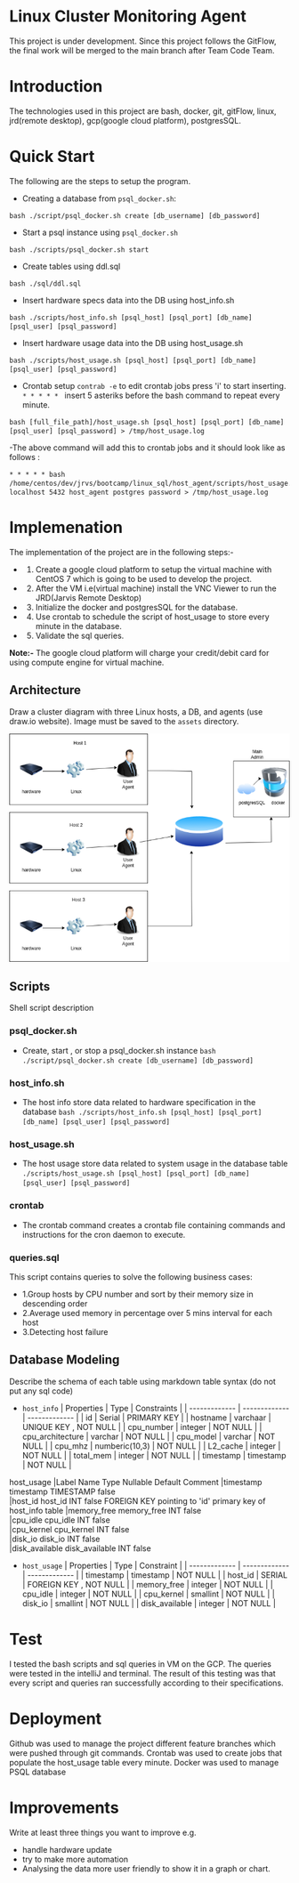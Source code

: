 # Linux Cluster Monitoring Agent
This project is under development. Since this project follows the GitFlow, the final work will be merged to the main branch after Team Code Team.

# Introduction


The technologies used in this project are bash, docker, git, gitFlow, linux, jrd(remote desktop), gcp(google cloud platform), postgresSQL.
# Quick Start
The following are the steps to setup the program.
- Creating a database from `psql_docker.sh`:
```
bash ./script/psql_docker.sh create [db_username] [db_password]
```
- Start a psql instance using `psql_docker.sh`
``` 
bash ./scripts/psql_docker.sh start 
```
- Create tables using ddl.sql
``` 
bash ./sql/ddl.sql 
```
- Insert hardware specs data into the DB using host_info.sh
``` 
bash ./scripts/host_info.sh [psql_host] [psql_port] [db_name] [psql_user] [psql_password] 
```
- Insert hardware usage data into the DB using host_usage.sh
``` 
bash ./scripts/host_usage.sh [psql_host] [psql_port] [db_name] [psql_user] [psql_password] 
```
- Crontab setup
` contrab -e ` to edit crontab jobs
press 'i' to start inserting.
`* * * * * ` insert 5 asteriks before the bash command to repeat every minute.
``` 
bash [full_file_path]/host_usage.sh [psql_host] [psql_port] [db_name] [psql_user] [psql_password] > /tmp/host_usage.log
```
-The above command will add this to crontab jobs and it should look like as follows :
``` 
* * * * * bash /home/centos/dev/jrvs/bootcamp/linux_sql/host_agent/scripts/host_usage.sh localhost 5432 host_agent postgres password > /tmp/host_usage.log 
``` 
# Implemenation
The implementation of the project are in the following steps:- 
- 1. Create a google cloud platform to setup the virtual machine with CentOS 7 which is going to be used to develop the project.
- 2. After the VM i.e(virtual machine) install the VNC Viewer to run the JRD(Jarvis Remote Desktop)
- 3. Initialize the docker and postgresSQL for the database.
- 4. Use crontab to schedule the script of host_usage to store every minute in the database.
- 5. Validate the sql queries.

**Note:-** The google cloud platform will charge your credit/debit card for using compute engine for virtual machine.

## Architecture
Draw a cluster diagram with three Linux hosts, a DB, and agents (use draw.io website). Image must be saved to the `assets` directory.

![diagram](./assets/diagram.png)

## Scripts
Shell script description
### psql_docker.sh 
- Create, start , or stop a psql_docker.sh instance `bash ./script/psql_docker.sh create [db_username] [db_password]`
### host_info.sh 
- The host info store data related to hardware specification in the database `bash ./scripts/host_info.sh [psql_host] [psql_port] [db_name] [psql_user] [psql_password]`
### host_usage.sh
- The host usage store data related to system usage in the database table `./scripts/host_usage.sh [psql_host] [psql_port] [db_name] [psql_user] [psql_password]`
### crontab 
- The crontab command creates a crontab file containing commands and instructions for the cron daemon to execute.
### queries.sql
This script contains queries to solve the following business cases:

- 1.Group hosts by CPU number and sort by their memory size in descending order
- 2.Average used memory in percentage over 5 mins interval for each host
- 3.Detecting host failure

## Database Modeling
Describe the schema of each table using markdown table syntax (do not put any sql code)
- `host_info`
| Properties  | Type | Constraints  | 
| ------------- | ------------- | ------------- | 
|  id | Serial  | PRIMARY KEY  | 
| hostname | varchaar  | UNIQUE KEY , NOT NULL  | 
| cpu_number  | integer  | NOT NULL  | 
| cpu_architecture  | varchar  |  NOT NULL | 
| cpu_model | varchar  | NOT NULL  | 
| cpu_mhz  | numberic(10,3)  | NOT NULL  | 
| L2_cache  | integer  | NOT NULL  | 
| total_mem  | integer  | NOT NULL  | 
| timestamp  | timestamp | NOT NULL  |
		
host_usage
|Label	Name	Type	Nullable	Default	Comment
|timestamp	timestamp	TIMESTAMP	false		
|host_id	host_id	INT	false	FOREIGN KEY	pointing to 'id' primary key of host_info table
|memory_free	memory_free	INT	false		
|cpu_idle	cpu_idle	INT	false		
|cpu_kernel	cpu_kernel	INT	false		
|disk_io	disk_io	INT	false		
|disk_available	disk_available	INT	false		

- `host_usage`
| Properties  | Type | Constraint |
| ------------- | ------------- | ------------- |
| timestamp  | timestamp  | NOT NULL  |
| host_id  | SERIAL | FOREIGN KEY , NOT NULL  |
| memory_free  | integer | NOT NULL  |
| cpu_idle  | integer  | NOT NULL  |
| cpu_kernel  | smallint  | NOT NULL  |
| disk_io  | smallint  | NOT NULL  |
| disk_available  | integer  | NOT NULL  |
# Test
I tested the bash scripts and sql queries in VM on the GCP. The queries were tested in the intelliJ and terminal.
The result of this testing was that every script and queries ran successfully according to their specifications.

# Deployment
Github was used to manage the project different feature branches which were pushed through git commands.
Crontab was used to create jobs that populate the host_usage table every minute.
Docker was used to manage PSQL database 
# Improvements
Write at least three things you want to improve 
e.g. 
- handle hardware update 
- try to make more automation
- Analysing the data more user friendly to show it in a graph or chart.